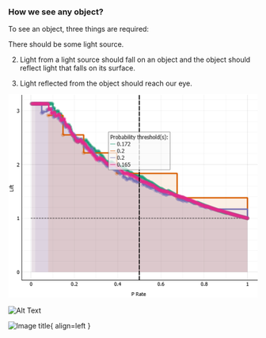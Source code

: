 ### **How we see any object?**
To see an object, three things are required: 

There should be some light source.

2. Light from a light source should fall on an object and
 the object should reflect light that falls on its surface.

3. Light reflected from the object should reach our eye.

![image](/images/dkdk.png)

![Alt Text](ramiz-moktader/geospatial-programming-course/docs/images/dkdk.png)

![Image title](https://dummyimage.com/600x400/eee/aaa){ align=left }